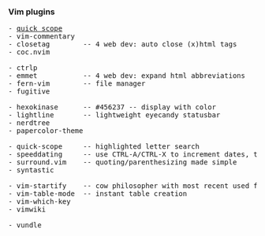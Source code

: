 
### Vim plugins

<pre>
- <a href="https://marioc8.github.io/quick-scope">quick scope</a>
- vim-commentary
- closetag        -- 4 web dev: auto close (x)html tags
- coc.nvim

- ctrlp
- emmet           -- 4 web dev: expand html abbreviations
- fern-vim        -- file manager
- fugitive

- hexokinase      -- #456237 -- display with color
- lightline       -- lightweight eyecandy statusbar
- nerdtree
- papercolor-theme

- quick-scope     -- highlighted letter search
- speeddating     -- use CTRL-A/CTRL-X to increment dates, times, and more
- surround.vim    -- quoting/parenthesizing made simple
- syntastic

- vim-startify    -- cow philosopher with most recent used files
- vim-table-mode  -- instant table creation
- vim-which-key
- vimwiki

- vundle
</pre>

